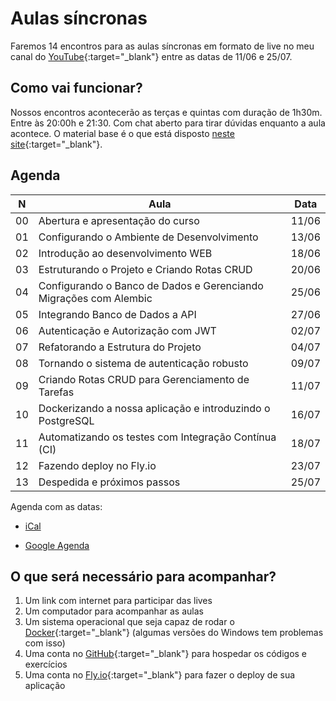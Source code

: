 # Aulas síncronas

Faremos 14 encontros para as aulas síncronas em formato de live no meu canal do [YouTube](https://www.youtube.com/@dunossauro){:target="_blank"} entre as datas de 11/06 e 25/07.

## Como vai funcionar?

Nossos encontros acontecerão as terças e quintas com duração de 1h30m. Entre às 20:00h e 21:30. Com chat aberto para tirar dúvidas enquanto a aula acontece. O material base é o que está disposto [neste site](https://fastapidozero.dunossauro.com/){:target="_blank"}.

## Agenda

| N | Aula | Data |
| ------ | --------- | ------- |
| 00    | Abertura e apresentação do curso | 11/06 |
| 01    | Configurando o Ambiente de Desenvolvimento | 13/06 |
| 02    | Introdução ao desenvolvimento WEB | 18/06 |
| 03    | Estruturando o Projeto e Criando Rotas CRUD | 20/06 |
| 04    | Configurando o Banco de Dados e Gerenciando Migrações com Alembic | 25/06 |
| 05    | Integrando Banco de Dados a API | 27/06 |
| 06    | Autenticação e Autorização com JWT | 02/07 |
| 07    | Refatorando a Estrutura do Projeto | 04/07 |
| 08    | Tornando o sistema de autenticação robusto | 09/07 |
| 09    | Criando Rotas CRUD para Gerenciamento de Tarefas | 11/07 |
| 10    | Dockerizando a nossa aplicação e introduzindo o PostgreSQL | 16/07 |
| 11    | Automatizando os testes com Integração Contínua (CI) | 18/07 |
| 12    | Fazendo deploy no Fly.io | 23/07 |
| 13    | Despedida e próximos passos | 25/07 |

Agenda com as datas:

- [iCal](https://calendar.google.com/calendar/ical/6d04fd6ec76625bcd265875fdc5e4670a001c60f53bc96b596a43394b8c78ca0%40group.calendar.google.com/public/basic.ics)

- [Google Agenda](https://calendar.google.com/calendar/u/0?cid=NmQwNGZkNmVjNzY2MjViY2QyNjU4NzVmZGM1ZTQ2NzBhMDAxYzYwZjUzYmM5NmI1OTZhNDMzOTRiOGM3OGNhMEBncm91cC5jYWxlbmRhci5nb29nbGUuY29t)


## O que será necessário para acompanhar?

1. Um link com internet para participar das lives
2. Um computador para acompanhar as aulas
3. Um sistema operacional que seja capaz de rodar o [Docker](https://www.docker.com/){:target="_blank"} (algumas versões do Windows tem problemas com isso)
4. Uma conta no [GitHub](https://github.com/){:target="_blank"} para hospedar os códigos e exercícios
5. Uma conta no [Fly.io](https://fly.io/){:target="_blank"} para fazer o deploy de sua aplicação
